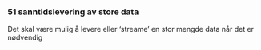 ### 51 sanntidslevering av store data
Det skal være mulig å levere eller ‘streame’ en stor mengde data når det er nødvendig
